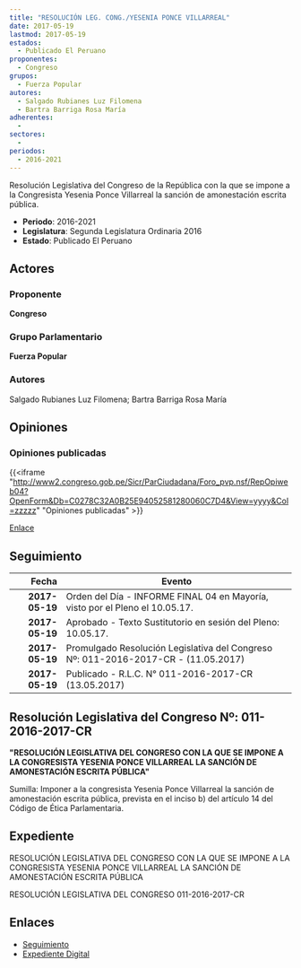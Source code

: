 ```yaml
---
title: "RESOLUCIÓN LEG. CONG./YESENIA PONCE VILLARREAL"
date: 2017-05-19
lastmod: 2017-05-19
estados: 
  - Publicado El Peruano
proponentes: 
  - Congreso
grupos: 
  - Fuerza Popular
autores: 
  - Salgado Rubianes Luz Filomena
  - Bartra Barriga Rosa María
adherentes: 
  - 
sectores: 
  - 
periodos: 
  - 2016-2021
---
```


Resolución Legislativa del Congreso de la República con la que se impone a la Congresista Yesenia Ponce Villarreal la sanción de amonestación escrita pública.

- **Periodo**: 2016-2021
- **Legislatura**: Segunda Legislatura Ordinaria 2016
- **Estado**: Publicado El Peruano

## Actores

### Proponente

**Congreso**

### Grupo Parlamentario

**Fuerza Popular**

### Autores

Salgado Rubianes Luz Filomena; Bartra Barriga Rosa María


## Opiniones

### Opiniones publicadas

{{<iframe "http://www2.congreso.gob.pe/Sicr/ParCiudadana/Foro_pvp.nsf/RepOpiweb04?OpenForm&Db=C0278C32A0B25E94052581280060C7D4&View=yyyy&Col=zzzzz" "Opiniones publicadas" >}}

[Enlace](http://www2.congreso.gob.pe/Sicr/ParCiudadana/Foro_pvp.nsf/RepOpiweb04?OpenForm&Db=C0278C32A0B25E94052581280060C7D4&View=yyyy&Col=zzzzz)

## Seguimiento

| Fecha | Evento |
|------:|--------|
| **2017-05-19** | Orden del Día - INFORME FINAL 04 en Mayoría, visto por el Pleno el 10.05.17.|
| **2017-05-19** | Aprobado - Texto Sustitutorio en sesión del Pleno: 10.05.17.|
| **2017-05-19** | Promulgado Resolución Legislativa del Congreso Nº: 011-2016-2017-CR - (11.05.2017)|
| **2017-05-19** | Publicado - R.L.C. N° 011-2016-2017-CR (13.05.2017)|

## Resolución Legislativa del Congreso Nº: 011-2016-2017-CR

**"RESOLUCIÓN LEGISLATIVA DEL CONGRESO CON LA QUE SE IMPONE A LA CONGRESISTA YESENIA PONCE VILLARREAL LA SANCIÓN DE AMONESTACIÓN ESCRITA PÚBLICA"**

Sumilla: Imponer a la congresista Yesenia Ponce Villarreal la sanción de amonestación escrita pública, prevista en el inciso b) del artículo 14 del Código de Ética Parlamentaria.


## Expediente

RESOLUCIÓN LEGISLATIVA DEL CONGRESO CON LA QUE SE IMPONE A LA CONGRESISTA YESENIA PONCE VILLARREAL LA SANCIÓN DE AMONESTACIÓN ESCRITA PÚBLICA

RESOLUCIÓN LEGISLATIVA DEL CONGRESO 011-2016-2017-CR


## Enlaces 

- [Seguimiento](http://www2.congreso.gob.pehttp://www2.congreso.gob.pe/Sicr/TraDocEstProc/CLProLey2016.nsf/f7fff46988ca05b1052578e100829cc7/6b9a7e0bde24a70e0525812500797e0a?OpenDocument)
- [Expediente Digital](http://www2.congreso.gob.pehttp://www2.congreso.gob.pe/Sicr/TraDocEstProc/CLProLey2016.nsf/f7fff46988ca05b1052578e100829cc7/6b9a7e0bde24a70e0525812500797e0a?OpenDocument&Click=05257FB7005EB655.eb71d0cf91d8294e05256cdf006b5706/$Body/0.1C6C)

